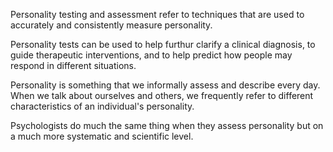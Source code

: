 Personality testing and assessment refer to techniques that are used to accurately and consistently measure personality.

Personality tests can be used to help furthur clarify a clinical diagnosis, to guide therapeutic interventions, and to help predict how people may respond in different situations.


Personality is something that we informally assess and describe every day. When we talk about ourselves and others, we frequently refer to different characteristics of an individual's personality.

Psychologists do much the same thing when they assess personality but on a much more systematic and scientific level.
